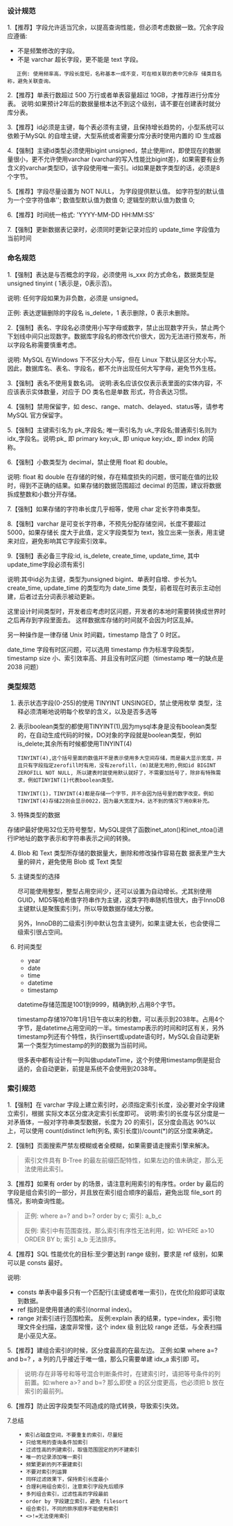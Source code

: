 ### 设计规范

1.【推荐】字段允许适当冗余，以提高查询性能，但必须考虑数据一致。冗余字段应遵循:

- 不是频繁修改的字段。
- 不是 varchar 超长字段，更不能是 text 字段。

```
   正例: 使用频率高，字段长度短，名称基本一成不变，可在相关联的表中冗余存 储类目名称，避免关联查询。
```

2.【推荐】单表行数超过 500 万行或者单表容量超过 10GB，才推荐进行分库分表。 说明:如果预计2年后的数据量根本达不到这个级别，请不要在创建表时就分库分表。

3.【推荐】id必须是主键，每个表必须有主键，且保持增长趋势的，小型系统可以依赖于MySQL 的自增主键，大型系统或者需要分库分表时使用内置的 ID 生成器

4.【强制】主键id类型必须使用bigint unsigned，禁止使用int，即使现在的数据量很小，更不允许使用varchar (varchar的写入性能比bigint差)，如果需要有业务含义的varchar类型ID，该字段使用唯一索引。id如果是数字类型的话，必须是8个字节。

5.【推荐】字段尽量设置为 NOT NULL， 为字段提供默认值。 如字符型的默认值为一个空字符值串''; 数值型默认值为数值 0; 逻辑型的默认值为数值 0;

6.【推荐】时间统一格式: 'YYYY-MM-DD HH:MM:SS'

7.【强制】更新数据表记录时，必须同时更新记录对应的 update_time 字段值为当前时间



### **命名规范**

1.【强制】表达是与否概念的字段，必须使用 is_xxx 的方式命名，数据类型是 unsigned tinyint ( 1表示是，0表示否)。

   说明: 任何字段如果为非负数，必须是 unsigned。

   正例: 表达逻辑删除的字段名 is_delete，1 表示删除，0 表示未删除。

2.【强制】表名、字段名必须使用小写字母或数字，禁止出现数字开头，禁止两个下划线中间只出现数字。数据库字段名的修改代价很大，因为无法进行预发布，所以字段名称需要慎重考虑。

 说明: MySQL 在Windows 下不区分大小写，但在 Linux 下默认是区分大小写。因此，数据库名、表名、字段名，都不允许出现任何大写字母，避免节外生枝。

3.【强制】表名不使用复数名词。 说明:表名应该仅仅表示表里面的实体内容，不应该表示实体数量，对应于 DO 类名也是单数 形式，符合表达习惯。

4.【强制】禁用保留字，如 desc、range、match、delayed、status等，请参考 MySQL 官方保留字。

5.【强制】主键索引名为 pk_字段名; 唯一索引名为 uk_字段名;普通索引名则为 idx_字段名。说明:pk_ 即 primary key;uk_ 即 unique key;idx_ 即 index 的简称。

6.【强制】小数类型为 decimal，禁止使用 float 和 double。

   说明: float 和 double 在存储的时候，存在精度损失的问题，很可能在值的比较时，得到不正确的结果。如果存储的数据范围超过 decimal 的范围，建议将数据拆成整数和小数分开存储。

7.【强制】如果存储的字符串长度几乎相等，使用 char 定长字符串类型。

8.【强制】varchar 是可变长字符串，不预先分配存储空间，长度不要超过 5000，如果存储长 度大于此值，定义字段类型为 text，独立出来一张表，用主键来对应，避免影响其它字段索引效率。

9.【强制】表必备三字段:id, is_delete, create_time, update_time, 其中update_time字段必须有索引

   说明:其中id必为主键，类型为unsigned bigint、单表时自增、步长为1。create_time, update_time 的类型均为 date_time 类型，前者现在时表示主动创建，后者过去分词表示被动更新。

   这里设计时间类型时，开发者应考虑时区问题，开发者的本地时需要转换成世界时之后再存到字段里面去。 这样数据库存储的时间就不会因为时区乱掉。

   另一种操作是一律存储 Unix 时间戳，timestamp 隐含了 0 时区。

   date_time 字段有时区问题，可以选用 timestamp 作为标准字段类型，timestamp size 小、索引效率高、并且没有时区问题（timestamp 唯一的缺点是 2038 问题）



### 类型规范

1. 表示状态字段(0-255)的使用 TINYINT UNSINGED，禁止使用枚举 类型，注释必须清晰地说明每个枚举的含义，以及是否多选等

2. 表示boolean类型的都使用TINYINT(1),因为mysql本身是没有boolean类型的，在自动生成代码的时候，DO对象的字段就是boolean类型，例如 is_delete;其余所有时候都使用TINYINT(4)

   ```
   TINYINT(4),这个括号里面的数值并不是表示使用多大空间存储，而是最大显示宽度，并且只有字段指定zerofill时有用，没有zerofill，(m)就是无用的,例如id BIGINT ZEROFILL NOT NULL, 所以建表时就使用默认就好了，不需要加括号了，除非有特殊需求，例如TINYINT(1)代表boolean类型。
   
   TINYINT(1)，TINYINT(4)都是存储一个字节，并不会因为括号里的数字改变。例如TINYINT(4)存储22则会显示0022，因为最大宽度为4，达不到的情况下用0来补充。
   ```

3. 特殊类型的数据

存储IP最好使用32位无符号整型，MySQL提供了函数inet_aton()和inet_ntoa()进行IP地址的数字表示和字符串表示之间的转换。

4. Blob 和 Text 类型所存储的数据量大，删除和修改操作容易在数 据表里产生大量的碎片，避免使用 Blob 或 Text 类型

5. 主键类型的选择

   尽可能使用整型，整型占用空间少，还可以设置为自动增长。尤其别使用GUID，MD5等哈希值字符串作为主键，这类字符串随机性很大，由于InnoDB主键默认是聚簇索引列，所以导致数据存储太分散。

   另外，InnoDB的二级索引列中默认包含主键列，如果主键太长，也会使得二级索引很占空间。

6. 时间类型

   - year
   - date
   - time
   - datetime
   - timestamp

   datetime存储范围是1001到9999，精确到秒,占用8个字节。

   timestamp存储1970年1月1日午夜以来的秒数，可以表示到2038年。占用4个字节，是datetime占用空间的一半。timestamp表示的时间和时区有关，另外timestamp列还有个特性，执行insert或update语句时，MySQL会自动更新第一个类型为timestamp的列的数据为当前时间。

   很多表中都有设计有一列叫做updateTime，这个列使用timestamp倒是挺合适的，会自动更新，前提是系统不会使用到2038年。



### 索引规范

1.【强制】在 varchar 字段上建立索引时，必须指定索引长度，没必要对全字段建立索引，根据 实际文本区分度决定索引长度即可。 说明:索引的长度与区分度是一对矛盾体，一般对字符串类型数据，长度为 20 的索引，区分度会高达 90%以上，可以使用 count(distinct left(列名, 索引长度))/count(*)的区分度来确定。

2.【强制】页面搜索严禁左模糊或者全模糊，如果需要请走搜索引擎来解决。

> 索引文件具有 B-Tree 的最左前缀匹配特性，如果左边的值未确定，那么无法使用此索引。

3.【推荐】如果有 order by 的场景，请注意利用索引的有序性。order by 最后的字段是组合索引的一部分，并且放在索引组合顺序的最后，避免出现 file_sort 的情况，影响查询性能。

> 正例: where a=? and b=? order by c; 索引: a_b_c
>
> 反例: 索引中有范围查找，那么索引有序性无法利用，如: WHERE a>10 ORDER BY b; 索引 a_b 无法排序。

4.【推荐】SQL 性能优化的目标:至少要达到 range 级别，要求是 ref 级别，如果可以是 consts 最好。

   说明:

- consts 单表中最多只有一个匹配行(主键或者唯一索引)，在优化阶段即可读取到数据。
- ref 指的是使用普通的索引(normal index)。
- range 对索引进行范围检索。
  反例:explain 表的结果，type=index，索引物理文件全扫描，速度非常慢，这个 index 级 别比较 range 还低，与全表扫描是小巫见大巫。

5.【推荐】建组合索引的时候，区分度最高的在最左边。
   正例:如果 where a=? and b=? ，a 列的几乎接近于唯一值，那么只需要单建 idx_a 索引即 可。

> 说明:存在非等号和等号混合判断条件时，在建索引时，请把等号条件的列前置。如:where a>? and b=? 那么即使 a 的区分度更高，也必须把 b 放在索引的最前列。

6.【推荐】防止因字段类型不同造成的隐式转换，导致索引失效。

7.总结

```
 　 • 索引占磁盘空间，不要重复的索引，尽量短  
    • 只给常用的查询条件加索引  
    • 过滤性高的列建索引，取值范围固定的列不建索引 
    • 唯一的记录添加唯一索引  
    • 频繁更新的列不要建索引  
    • 不要对索引列运算  
    • 同样过滤效果下，保持索引长度最小  
    • 合理利用组合索引，注意索引字段先后顺序  
    • 多列组合索引，过滤性高的字段最前  
    • order by 字段建立索引，避免 filesort  
    • 组合索引，不同的排序顺序不能使用索引  
    • <>!=无法使用索引
```

